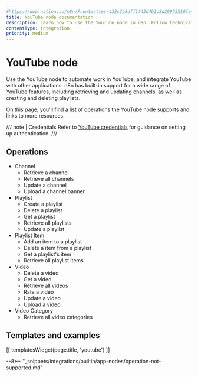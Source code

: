 ```yaml
---
#https://www.notion.so/n8n/Frontmatter-432c2b8dff1f43d4b1c8d20075510fe4
title: YouTube node documentation
description: Learn how to use the YouTube node in n8n. Follow technical documentation to integrate YouTube node into your workflows.
contentType: integration
priority: medium
---
```


# YouTube node

Use the YouTube node to automate work in YouTube, and integrate YouTube with other applications. n8n has built-in support for a wide range of YouTube features, including retrieving and updating channels, as well as creating and deleting playlists. 

On this page, you'll find a list of operations the YouTube node supports and links to more resources.

/// note | Credentials
Refer to [YouTube credentials](/integrations/builtin/credentials/google/) for guidance on setting up authentication. 
///

## Operations

* Channel
    * Retrieve a channel
    * Retrieve all channels
    * Update a channel
    * Upload a channel banner
* Playlist
    * Create a playlist
    * Delete a playlist
    * Get a playlist
    * Retrieve all playlists
    * Update a playlist
* Playlist Item
    * Add an item to a playlist
    * Delete a item from a playlist
    * Get a playlist's item
    * Retrieve all playlist items
* Video
    * Delete a video
    * Get a video
    * Retrieve all videos
    * Rate a video
    * Update a video
    * Upload a video
* Video Category
    * Retrieve all video categories

## Templates and examples

<!-- see https://www.notion.so/n8n/Pull-in-templates-for-the-integrations-pages-37c716837b804d30a33b47475f6e3780 -->
[[ templatesWidget(page.title, 'youtube') ]]

--8<-- "_snippets/integrations/builtin/app-nodes/operation-not-supported.md"
